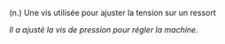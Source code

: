 (n.) Une vis utilisée pour ajuster la tension sur un ressort

*Il a ajusté la vis de pression pour régler la machine.*